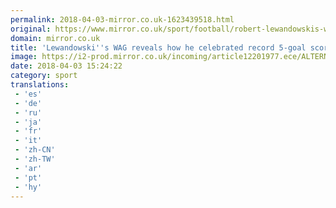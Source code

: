 ```yaml
---
permalink: 2018-04-03-mirror.co.uk-1623439518.html
original: https://www.mirror.co.uk/sport/football/robert-lewandowskis-wag-reveals-how-12297355
domain: mirror.co.uk
title: 'Lewandowski''s WAG reveals how he celebrated record 5-goal scoring spree'
image: https://i2-prod.mirror.co.uk/incoming/article12201977.ece/ALTERNATES/s1200/Bundesliga-Bayern-Munich-vs-Hamburger-SV.jpg
date: 2018-04-03 15:24:22
category: sport
translations: 
 - 'es'
 - 'de'
 - 'ru'
 - 'ja'
 - 'fr'
 - 'it'
 - 'zh-CN'
 - 'zh-TW'
 - 'ar'
 - 'pt'
 - 'hy'
---
```


